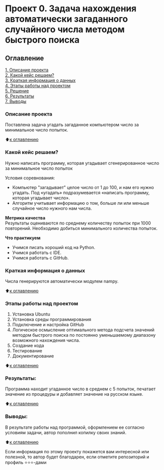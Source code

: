# Проект 0. Задача нахождения автоматически загаданного случайного числа методом быстрого поиска

## Оглавление  
[1. Описание проекта](README.md#Описание-проекта)  
[2. Какой кейс решаем?](README.md#Какой-кейс-решаем)  
[3. Краткая информация о данных](README.md#Краткая-информация-о-данных)  
[4. Этапы работы над проектом](README.md#Этапы-работы-над-проектом)  
[5. Решение](https://github.com/sopcor/sf/blob/main/GameM/game.ipynb)  
[6. Результаты](README.md#Результаты)    
[7. Выводы](README.md#Выводы) 

### Описание проекта    
Поставлена задача угадать загаданное компьютером число за минимальное число попыток.

:arrow_up:[к оглавлению](README.md#Оглавление)


### Какой кейс решаем?

Нужно написать программу, которая угадывает сгенерированное число за минимальное число попыток

Условия соревнования:

* Компьютер "загадывает" целое число от 1 до 100, и нам его нужно угадать. Под «угадать» подразумевается «написать программу, которая угадывает число».
* Алгоритм учитывает информацию о том, больше ли или меньше случайное число нужного нам числа.

**Метрика качества**     
Результаты оцениваются по среднему количеству попыток при 1000 повторений. Необходимо добиться минимального количества попыток.

**Что практикуем**     

- Учимся писать хороший код на Python.
- Учимся работать с IDE.
- Учимся работать с GitHub.



### Краткая информация о данных

Числа генерируются автоматически модулем nampy.
  
:arrow_up:[к оглавлению](README.md#Оглавление)


### Этапы работы над проектом  

1. Установка Ubuntu
2. Установка среды программирования
3. Подключение и настройка GitHub 
4. Логическое осмысление оптимального метода подсчета значений методом быстрого поиска по  постоянно уменьшаемому диапазону возможного нахождения числа.
5. Создание кода
6. Тестирование
7. Документирование

:arrow_up:[к оглавлению](README.md#Оглавление)


### Результаты:  

Программа находит угаданное число в среднем с 5 попыток, печатает значение из процедуры и добавляет значение на русском языке.

:arrow_up:[к оглавлению](README.md#Оглавление)


### Выводы:  

В результате работы над программой, оформлением ее согласно условиям задачи, автор пополнил копилку своих знаний.

:arrow_up:[к оглавлению](README.md#Оглавление)


Если информация по этому проекту покажется вам интересной или полезной, то автор будет благодарен, если отметите репозиторий и профиль ⭐️⭐️⭐️-дами
